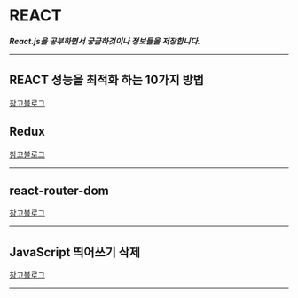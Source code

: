 # REACT

_**React.js을 공부하면서 궁금하것이나 정보들을 저장합니다.**_

---

## REACT 성능을 최적화 하는 10가지 방법

[참고블로그](https://uzihoon.com/post/ef453fd0-ab14-11ea-98ac-61734eebc216)
  
## Redux
   
[참고블로그](https://medium.com/@jsh901220/react%EC%97%90-redux-%EC%A0%81%EC%9A%A9%ED%95%98%EA%B8%B0-a8e6efd745c9)
   
---

## react-router-dom
   
[참고블로그](https://velog.io/@kwonh/React-react-router-dom-%EC%8B%9C%EC%9E%91%ED%95%98%EA%B8%B0)
   
---
   
## JavaScript 띄어쓰기 삭제
   
[참고블로그](https://dpdpwl.tistory.com/113)
   
---
